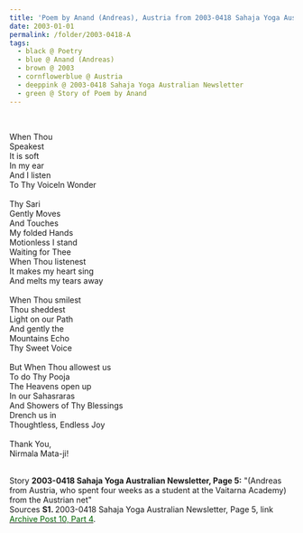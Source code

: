 ```yaml
---
title: 'Poem by Anand (Andreas), Austria from 2003-0418 Sahaja Yoga Australian Newsletter, Page 5'
date: 2003-01-01
permalink: /folder/2003-0418-A
tags:
  - black @ Poetry
  - blue @ Anand (Andreas)
  - brown @ 2003
  - cornflowerblue @ Austria
  - deeppink @ 2003-0418 Sahaja Yoga Australian Newsletter
  - green @ Story of Poem by Anand
---
```


<br>

<p>
When Thou<br>
Speakest<br>
It is soft<br>
In my ear<br>
And I listen<br>
To Thy VoiceIn Wonder<br>
<br>
Thy Sari<br>
Gently Moves<br>
And Touches<br>
My folded Hands<br>
Motionless I stand<br>
Waiting for Thee<br>
When Thou listenest<br>
It makes my heart sing<br>
And melts my tears away<br>
<br>
When Thou smilest<br>
Thou sheddest<br>
Light on our Path<br>
And gently the<br>
Mountains Echo<br>
Thy Sweet Voice<br>
<br>
But When Thou allowest us<br>
To do Thy Pooja<br>
The Heavens open up<br>
In our Sahasraras<br>
And Showers of Thy Blessings<br>
Drench us in<br>
Thoughtless, Endless Joy<br>
<br>
Thank You,<br>
Nirmala Mata-ji!<br>
</p>

<br>

<wave-list>
<list-title color="DarkSeaGreen" width="25">Story</list-title>
  <list-item color="BlanchedAlmond"  width="280"><b>2003-0418 Sahaja Yoga Australian Newsletter, Page 5:</b> "(Andreas from Austria, who spent four weeks as a student at the Vaitarna Academy)<br>
from the Austrian net"</list-item>
</wave-list>

<br>

<wave-list>
<list-title color="DarkSeaGreen" width="40">Sources</list-title>
  <list-item color="BlanchedAlmond"  width="280"><b>S1. </b> 2003-0418 Sahaja Yoga Australian Newsletter, Page 5, link <a href="https://seven-teams.github.io/archives/2023/0727"><font color="DarkGreen">Archive Post 10, Part 4</font></a>.</list-item>
</wave-list>